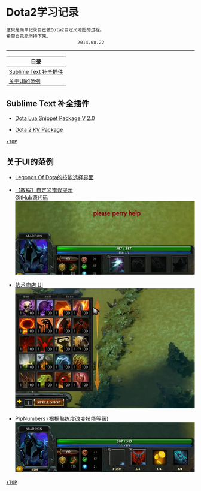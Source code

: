 Dota2学习记录
===================

    这只是简单记录自己做Dota2自定义地图的过程。  
    希望自己能坚持下来。  
    　　　　　　　　　　　　　　　　2014.08.22
  
-------------------

| <a name="index"/>目录
| ------------
| [Sublime Text 补全插件](#SublimeText)
| [关于UI的范例](#UI)

Sublime Text 补全插件 <a name="SublimeText"/>
------------------------
* [Dota Lua Snippet Package V 2.0](https://github.com/bhargavrpatel/Dota-2-Sublime-Packages)

* [Dota 2 KV Package](https://github.com/bhargavrpatel/dota_kv)

[`↑TOP`](#index)

关于UI的范例 <a name="UI"/>
------------------------
* [Legonds Of Dota的技能选择界面](https://github.com/XavierCHN/LegendsOfDota/tree/master/lod/HudSRC)

* [【教程】自定义错误提示](https://developer.valvesoftware.com/wiki/Dota_2_Workshop_Tools:zh-cn/Custom_UI:zh-cn/Custom_Error_Tutorial:zh-cn)  
[GitHub源代码](https://github.com/zedor/CustomError/)  
![](./Pictures/CustomError01.png)

* [法术商店 UI](https://github.com/zedor/SpellShop_UI)  
![](./Pictures/SpellShop01.png)

* [PipNumbers (根据熟练度改变技能等级)](https://github.com/zedor/PipNumbers)
![](./Pictures/PipNumbers01.png)

[`↑TOP`](#index)
